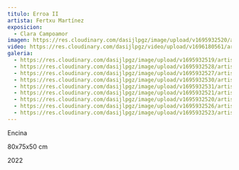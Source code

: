 ```yaml
---
titulo: Erroa II
artista: Fertxu Martínez
exposicion:
  - Clara Campoamor
imagen: https://res.cloudinary.com/dasijlpgz/image/upload/v1695932520/artistas/Fertxu%20Mart%C3%ADnez/Erroa%20II/P1070100.jpg
video: https://res.cloudinary.com/dasijlpgz/video/upload/v1696180561/artistas/Fertxu%20Mart%C3%ADnez/Erroa%20II/Sin_t%C3%ADtulo-1.mp4
galeria:
  - https://res.cloudinary.com/dasijlpgz/image/upload/v1695932519/artistas/Fertxu%20Mart%C3%ADnez/Erroa%20II/P1070095.jpg
  - https://res.cloudinary.com/dasijlpgz/image/upload/v1695932528/artistas/Fertxu%20Mart%C3%ADnez/Erroa%20II/P1070114.jpg
  - https://res.cloudinary.com/dasijlpgz/image/upload/v1695932527/artistas/Fertxu%20Mart%C3%ADnez/Erroa%20II/P1070109.jpg
  - https://res.cloudinary.com/dasijlpgz/image/upload/v1695932530/artistas/Fertxu%20Mart%C3%ADnez/Erroa%20II/P1070115.jpg
  - https://res.cloudinary.com/dasijlpgz/image/upload/v1695932531/artistas/Fertxu%20Mart%C3%ADnez/Erroa%20II/P1070118.jpg
  - https://res.cloudinary.com/dasijlpgz/image/upload/v1695932521/artistas/Fertxu%20Mart%C3%ADnez/Erroa%20II/P1070101.jpg
  - https://res.cloudinary.com/dasijlpgz/image/upload/v1695932520/artistas/Fertxu%20Mart%C3%ADnez/Erroa%20II/P1070100.jpg
  - https://res.cloudinary.com/dasijlpgz/image/upload/v1695932526/artistas/Fertxu%20Mart%C3%ADnez/Erroa%20II/P1070105.jpg
  - https://res.cloudinary.com/dasijlpgz/image/upload/v1695932523/artistas/Fertxu%20Mart%C3%ADnez/Erroa%20II/P1070102.jpg
---
```


E﻿ncina

8﻿0x75x50 cm

2﻿022
